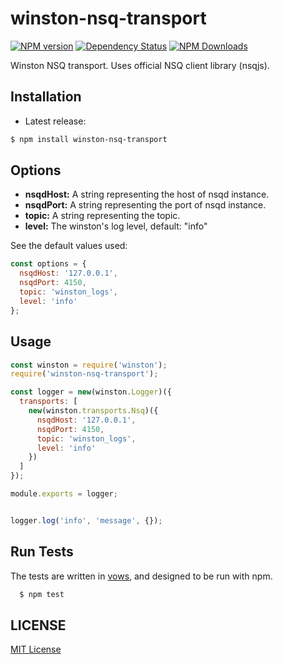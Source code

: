 # winston-nsq-transport

[![NPM version](https://img.shields.io/npm/v/winston-nsq-transport.svg)](https://npmjs.org/package/winston-nsq-transport)
[![Dependency Status](https://david-dm.org/ofkindness/winston-nsq-transport.svg?theme=shields.io)](https://david-dm.org/ofkindness/winston-nsq-transport)
[![NPM Downloads](https://img.shields.io/npm/dm/winston-nsq-transport.svg)](https://npmjs.org/package/winston-nsq-transport)

Winston NSQ transport. Uses official NSQ client library (nsqjs).

## Installation

  - Latest release:

  ```bash
  $ npm install winston-nsq-transport
  ```


## Options

* __nsqdHost:__ A string representing the host of nsqd instance.
* __nsqdPort:__ A string representing the port of nsqd instance.
* __topic:__ A string representing the topic.
* __level:__ The winston's log level, default: "info"

See the default values used:

```js
const options = {
  nsqdHost: '127.0.0.1',
  nsqdPort: 4150,
  topic: 'winston_logs',
  level: 'info'
};
```

## Usage


```js
const winston = require('winston');
require('winston-nsq-transport');

const logger = new(winston.Logger)({
  transports: [
    new(winston.transports.Nsq)({
      nsqdHost: '127.0.0.1',
      nsqdPort: 4150,
      topic: 'winston_logs',
      level: 'info'
    })
  ]
});

module.exports = logger;
```


```js

logger.log('info', 'message', {});

```

## Run Tests

The tests are written in [vows](http://vowsjs.org), and designed to be run with npm.

```bash
  $ npm test
```

## LICENSE

[MIT License](http://en.wikipedia.org/wiki/MIT_License)
